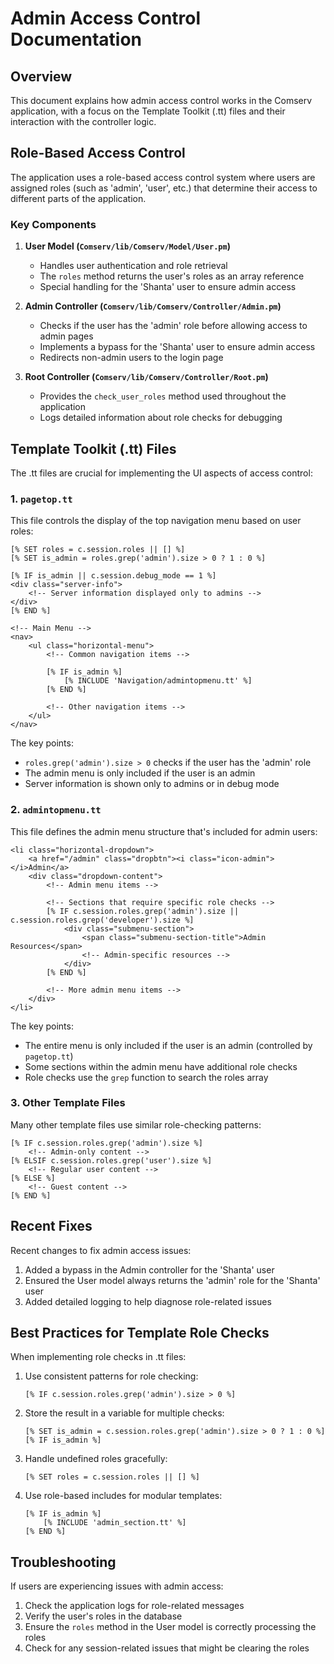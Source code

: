 # Admin Access Control Documentation

## Overview

This document explains how admin access control works in the Comserv application, with a focus on the Template Toolkit (.tt) files and their interaction with the controller logic.

## Role-Based Access Control

The application uses a role-based access control system where users are assigned roles (such as 'admin', 'user', etc.) that determine their access to different parts of the application.

### Key Components

1. **User Model (`Comserv/lib/Comserv/Model/User.pm`)**
   - Handles user authentication and role retrieval
   - The `roles` method returns the user's roles as an array reference
   - Special handling for the 'Shanta' user to ensure admin access

2. **Admin Controller (`Comserv/lib/Comserv/Controller/Admin.pm`)**
   - Checks if the user has the 'admin' role before allowing access to admin pages
   - Implements a bypass for the 'Shanta' user to ensure admin access
   - Redirects non-admin users to the login page

3. **Root Controller (`Comserv/lib/Comserv/Controller/Root.pm`)**
   - Provides the `check_user_roles` method used throughout the application
   - Logs detailed information about role checks for debugging

## Template Toolkit (.tt) Files

The .tt files are crucial for implementing the UI aspects of access control:

### 1. `pagetop.tt`

This file controls the display of the top navigation menu based on user roles:

```tt
[% SET roles = c.session.roles || [] %]
[% SET is_admin = roles.grep('admin').size > 0 ? 1 : 0 %]

[% IF is_admin || c.session.debug_mode == 1 %]
<div class="server-info">
    <!-- Server information displayed only to admins -->
</div>
[% END %]

<!-- Main Menu -->
<nav>
    <ul class="horizontal-menu">
        <!-- Common navigation items -->
        
        [% IF is_admin %]
            [% INCLUDE 'Navigation/admintopmenu.tt' %]
        [% END %]
        
        <!-- Other navigation items -->
    </ul>
</nav>
```

The key points:
- `roles.grep('admin').size > 0` checks if the user has the 'admin' role
- The admin menu is only included if the user is an admin
- Server information is shown only to admins or in debug mode

### 2. `admintopmenu.tt`

This file defines the admin menu structure that's included for admin users:

```tt
<li class="horizontal-dropdown">
    <a href="/admin" class="dropbtn"><i class="icon-admin"></i>Admin</a>
    <div class="dropdown-content">
        <!-- Admin menu items -->
        
        <!-- Sections that require specific role checks -->
        [% IF c.session.roles.grep('admin').size || c.session.roles.grep('developer').size %]
            <div class="submenu-section">
                <span class="submenu-section-title">Admin Resources</span>
                <!-- Admin-specific resources -->
            </div>
        [% END %]
        
        <!-- More admin menu items -->
    </div>
</li>
```

The key points:
- The entire menu is only included if the user is an admin (controlled by `pagetop.tt`)
- Some sections within the admin menu have additional role checks
- Role checks use the `grep` function to search the roles array

### 3. Other Template Files

Many other template files use similar role-checking patterns:

```tt
[% IF c.session.roles.grep('admin').size %]
    <!-- Admin-only content -->
[% ELSIF c.session.roles.grep('user').size %]
    <!-- Regular user content -->
[% ELSE %]
    <!-- Guest content -->
[% END %]
```

## Recent Fixes

Recent changes to fix admin access issues:

1. Added a bypass in the Admin controller for the 'Shanta' user
2. Ensured the User model always returns the 'admin' role for the 'Shanta' user
3. Added detailed logging to help diagnose role-related issues

## Best Practices for Template Role Checks

When implementing role checks in .tt files:

1. Use consistent patterns for role checking:
   ```tt
   [% IF c.session.roles.grep('admin').size > 0 %]
   ```

2. Store the result in a variable for multiple checks:
   ```tt
   [% SET is_admin = c.session.roles.grep('admin').size > 0 ? 1 : 0 %]
   [% IF is_admin %]
   ```

3. Handle undefined roles gracefully:
   ```tt
   [% SET roles = c.session.roles || [] %]
   ```

4. Use role-based includes for modular templates:
   ```tt
   [% IF is_admin %]
       [% INCLUDE 'admin_section.tt' %]
   [% END %]
   ```

## Troubleshooting

If users are experiencing issues with admin access:

1. Check the application logs for role-related messages
2. Verify the user's roles in the database
3. Ensure the `roles` method in the User model is correctly processing the roles
4. Check for any session-related issues that might be clearing the roles
